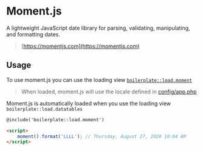 # Moment.js

A lightweight JavaScript date library for parsing, validating, manipulating, and formatting dates.

> [https://momentjs.com](https://momentjs.com)

## Usage

To use moment.js you can use the loading view [`boilerplate::load.moment`](https://github.com/sebastienheyd/boilerplate/blob/e1dc4b29920f011271a1a7ad682c3e82643180d9/src/resources/views/load/moment.blade.php)

> When loaded, moment.js will use the locale defined in [config/app.php](../configuration/app#locale)

Moment.js is automatically loaded when you use the loading view  ``boilerplate::load.datatables``

```html
@include('boilerplate::load.moment')

<script>
    moment().format('LLLL'); // Thursday, August 27, 2020 10:04 AM
</script>
```

